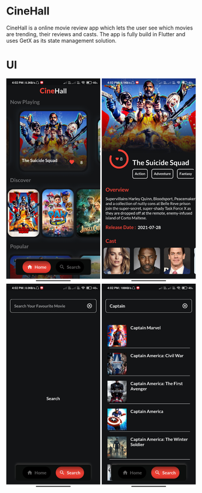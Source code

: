 # CineHall

CineHall is a online movie review app which lets the user see which movies are trending, their reviews and casts. The app is fully build in Flutter and uses GetX as its state management solution.

# UI 
<div class="row">
      <img src="screenshot/ss1.jpg" width="250">
      <img src="screenshot/ss2.jpg" width="250">
      <img src="screenshot/ss3.jpg" width="250">
      <img src="screenshot/ss4.jpg" width="250">
</div>
